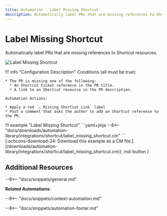 ```yaml
---
title: Automation - Label Missing Shortcut
description: Automatically label PRs that are missing references to Shortcut resources.
---
```

# Label Missing Shortcut

Automatically label PRs that are missing references to Shortcut resources.

![Label Missing Shortcut](/automations/label-missing-project-tracker/label-missing-project-tracker.png)

!!! info "Configuration Description"
    Conditions (all must be true):

    * The PR is missing one of the following:
      * An Shortcut ticket reference in the PR title.
      * A link to an Shortcut resource in the PR description.

    Automation Actions:

    * Apply a red `⚠️ Missing Shortcut Link` label
    * Post a comment that asks the author to add an Shortcut reference to the PR.

<div class="automationExample" markdown="1">
!!! example "Label Missing Shortcut"
    ```yaml+jinja
    --8<-- "docs/downloads/automation-library/integrations/shortcut/label_missing_shortcut.cm"
    ```
    <div class="result" markdown>
      <span>
      [:octicons-download-24: Download this example as a CM file.](/downloads/automation-library/integrations/shortcut/label_missing_shortcut.cm){ .md-button }
      </span>
    </div>
</div>

## Additional Resources

--8<-- "docs/snippets/general.md"

**Related Automations**:

--8<-- "docs/snippets/context-automation.md"

--8<-- "docs/snippets/automation-footer.md"